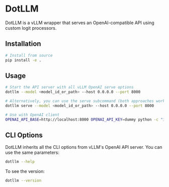 # DotLLM

DotLLM is a vLLM wrapper that serves an OpenAI-compatible API using custom logit processors.

## Installation

```bash
# Install from source
pip install -e .
```

## Usage

```bash
# Start the API server with all vLLM OpenAI serve options
dotllm --model <model_id_or_path> --host 0.0.0.0 --port 8000

# Alternatively, you can use the serve subcommand (both approaches work the same)
dotllm serve --model <model_id_or_path> --host 0.0.0.0 --port 8000

# Use with OpenAI client
OPENAI_API_BASE=http://localhost:8000 OPENAI_API_KEY=dummy python -c "import openai; print(openai.ChatCompletion.create(model='mistralai/Mistral-7B-Instruct-v0.2', messages=[{'role': 'user', 'content': 'Hello!'}]))"
```

## CLI Options

DotLLM inherits all the CLI options from vLLM's OpenAI API server. You can use the same parameters:

```bash
dotllm --help
```

To see the version:

```bash
dotllm --version
```
